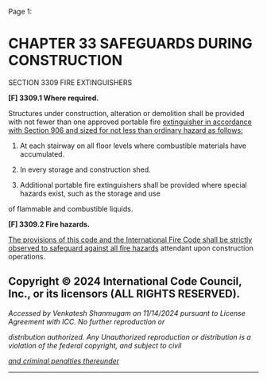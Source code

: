Page 1:

# CHAPTER 33 SAFEGUARDS DURING CONSTRUCTION

 SECTION 3309
 FIRE EXTINGUISHERS

**[F] 3309.1 Where required.**

Structures under construction, alteration or demolition shall be provided with not fewer than one approved portable fire
[extinguisher in accordance with Section 906 and sized for not less than ordinary hazard as follows:](http://codes.iccsafe.org/#VACC2021P1_Ch09_Sec906)

1. At each stairway on all floor levels where combustible materials have accumulated.

2. In every storage and construction shed.

3. Additional portable fire extinguishers shall be provided where special hazards exist, such as the storage and use


of flammable and combustible liquids.

**[F] 3309.2 Fire hazards.**

[The provisions of this code and the International Fire Code shall be strictly observed to safeguard against all fire hazards](http://codes.iccsafe.org/#VACC2021P1)
attendant upon construction operations.

## Copyright © 2024 International Code Council, Inc., or its licensors (ALL RIGHTS RESERVED).

_Accessed by Venkatesh Shanmugam on 11/14/2024 pursuant to License Agreement with ICC. No further reproduction or_

_distribution authorized. Any Unauthorized reproduction or distribution is a violation of the federal copyright, and subject to civil_

_[and criminal penalties thereunder](http://codes.iccsafe.org/content/VACC2021P1/chapter-33-safeguards-during-construction#VACC2021P1_Ch33_Sec3309)_


-----



